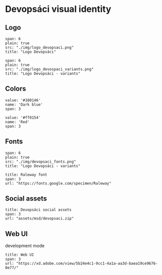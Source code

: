 # Devopsáci visual identity

## Logo

```image
span: 6
plain: true
src: "./img/logo_devopsaci.png"
title: "Logo Devopsáci"
```

```image
span: 6
plain: true
src: "./img/logo_devospaci_variants.png"
title: "Logo Devopsáci - variants"
```

## Colors

```color
value: '#100146'
name: 'Dark blue'
span: 3
```

```color
value: '#ff0154'
name: 'Red'
span: 3
```

## Fonts

```image
span: 6
plain: true
src: "./img/devopsaci_fonts.png"
title: "Logo Devopsáci - variants"
```

```download
title: Raleway font
span: 3
url: "https://fonts.google.com/specimen/Raleway"
```

## Social assets

```download
title: Devopsáci social assets
span: 3
url: "assets/msd/devopsaci.zip"
```

## Web UI

development mode

```download
title: Web UI
span: 3
url: "https://xd.adobe.com/view/5b24e4c1-9cc1-4a1a-aa3d-baea19ce9676-0e77/"
```